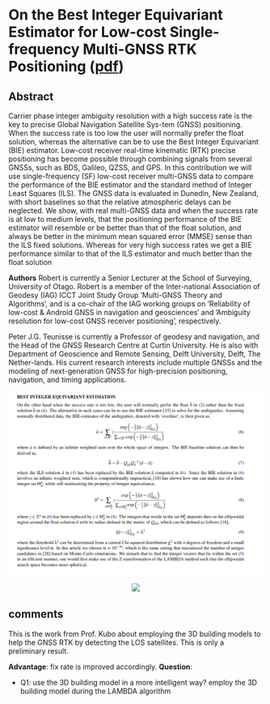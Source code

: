 # On the Best Integer Equivariant Estimator for Low-cost Single-frequency Multi-GNSS RTK Positioning ([pdf](BIEestimator_1.pdf))

## Abstract
Carrier phase integer ambiguity resolution with a high success rate is the key to precise Global Navigation Satellite Sys-tem (GNSS) positioning. When the success rate is too low the user will normally prefer the float solution, whereas the alternative can be to use the Best Integer Equivariant (BIE) estimator. Low-cost receiver real-time kinematic (RTK) precise positioning has become possible through combining signals from several GNSSs, such as BDS, Galileo, QZSS, and GPS. In this contribution we will use single-frequency (SF) low-cost receiver multi-GNSS data to compare the performance of the BIE estimator and the standard method of Integer Least Squares (ILS). The GNSS data is evaluated in Dunedin, New Zealand, with short baselines so that the relative atmospheric delays can be neglected. We show, with real multi-GNSS data
and when the success rate is at low to medium levels, that the positioning performance of the BIE estimator will resemble or be better than that of the float solution, and always be better in the minimum mean squared error (MMSE) sense than the ILS fixed solutions. Whereas for very high success rates we get a BIE performance similar to that of the ILS estimator and much better than the float solution

**Authors**
Robert is currently a Senior Lecturer at the School of Surveying, University of Otago. Robert is a member of the Inter-national Association of Geodesy (IAG) ICCT Joint Study Group ’Multi-GNSS Theory and Algorithms’, and is a co-chair of the IAG working groups on ’Reliability of low-cost & Android GNSS in navigation and geosciences’ and ’Ambiguity resolution for low-cost GNSS receiver positioning’, respectively.

Peter J.G. Teunisse  is currently a Professor of geodesy and navigation, and the Head of the GNSS Research Centre at Curtin University. He is also with Department of Geoscience and Remote Sensing, Delft University, Delft, The Nether-lands. His current research interests include multiple GNSSs and the modeling of next-generation GNSS for high-precision positioning, navigation, and timing applications.

<p align="center">
  <img width="712pix" src="framework.png">
</p>

<p align="center">
  <img width="712pix" src="result1.png">
</p>

## comments
This is the work from Prof. Kubo about employing the 3D building models to help the GNSS RTK by detecting the LOS satellites. This is only a preliminary result.

**Advantage**: fix rate is improved accordingly.
**Question**: 
- Q1: use the 3D building model in a more intelligent way? employ the 3D building model during the LAMBDA algorithm